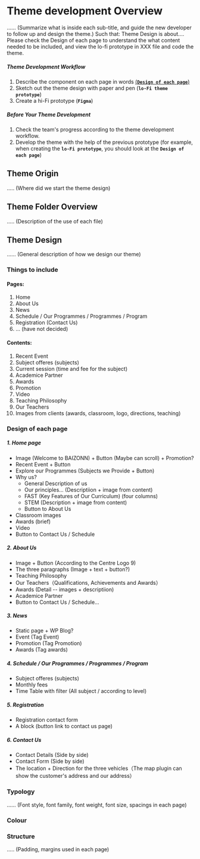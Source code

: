 # Theme development Overview
...... (Summarize what is inside each sub-title, and guide the new developer to follow up and design the theme.)
Such that: Theme Design is about....
            Please check the Design of each page to understand the what content needed to be included, and view the lo-fi prototype in XXX file and code the theme.

##### Theme Development Workflow
1. Describe the component on each page in words [(**`Design of each page`**)](#design-of-each-page)
2. Sketch out the theme design with paper and pen (**`lo-Fi theme prototype`**)
3. Create a hi-Fi prototype (**`Figma`**)

#####  Before Your Theme Development
1. Check the team's progress according to the theme development workflow.
2. Develop the theme with the help of the previous prototype (for example, when creating the **`lo-Fi prototype`**, you should look at the **`Design of each page`**)


## Theme Origin
..... (Where did we start the theme design)


## Theme Folder Overview
..... (Description of the use of each file)


## Theme Design
...... (General description of how we design our theme)


### Things to include
#### Pages: 
1. Home 
2. About Us
3. News
4. Schedule / Our Programmes / Programmes / Program 
5. Registration (Contact Us)
6. ... (have not decided)

#### Contents: 
1. Recent Event
2. Subject offeres (subjects)
3. Current session (time and fee for the subject)
4. Academice Partner
5. Awards
6. Promotion
7. Video
8. Teaching Philosophy
9. Our Teachers
10. Images from clients (awards, classroom, logo, directions, teaching)


### Design of each page
##### 1. Home page
  - Image (Welcome to BAIZONN) + Button (Maybe can scroll) + Promotion?
  - Recent Event + Button
  - Explore our Programmes (Subjects we Provide + Button)
  - Why us?
    - General Description of us
    - Our principles… (Descriptiion + image from content)
    - FAST (Key Features of Our Curriculum) (four columns)
    - STEM (Description + image from content)
    - Button to About Us
  - Classroom images
  - Awards (brief)
  - Video
  - Button to Contact Us / Schedule

##### 2. About Us
  - Image + Button (According to the Centre Logo 9) 
  - The three paragraphs (Image + text + button?)
  - Teaching Philosophy
  - Our Teachers（Qualifications, Achievements and Awards）
  - Awards (Detail -- images + descriptiion)
  - Academice Partner
  - Button to Contact Us / Schedule…

##### 3. News
  - Static page + WP Blog?
  - Event (Tag Event)
  - Promotion (Tag Promotion)
  - Awards (Tag awards)

##### 4. Schedule / Our Programmes / Programmes / Program
  - Subject offeres (subjects)
  - Monthly fees
  - Time Table with filter (All subject / according to level)

##### 5. Registration
  - Registration contact form
  - A block (button link to contact us page)

##### 6. Contact Us
  - Contact Details (Side by side)
  - Contact Form (Side by side)
  - The location + Direction for the three vehicles（The map plugin can show the customer's address and our address）


### Typology
...... (Font style, font family, font weight, font size, spacings in each page)


### Colour


### Structure
..... (Padding, margins used in each page)


